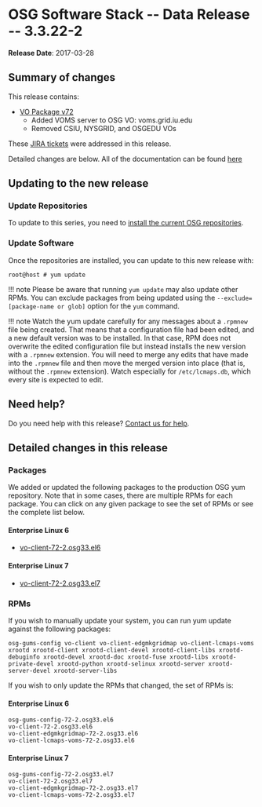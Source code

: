 OSG Software Stack -- Data Release -- 3.3.22-2
==============================================

**Release Date**: 2017-03-28

Summary of changes
------------------

This release contains:

-   [VO Package v72](https://github.com/opensciencegrid/osg-vo-config/releases/tag/release-72-1)
    -   Added VOMS server to OSG VO: voms.grid.iu.edu
    -   Removed CSIU, NYSGRID, and OSGEDU VOs

These [JIRA tickets](https://jira.opensciencegrid.org/issues/?jql=project%20%3D%20SOFTWARE%20AND%20fixVersion%20%3D%203.3.22-2%20ORDER%20BY%20priority%20DESC%2C%20key%20DESC) were addressed in this release.

Detailed changes are below. All of the documentation can be found [here](../../)

Updating to the new release
---------------------------

### Update Repositories

To update to this series, you need to [install the current OSG repositories](../../common/yum#install-osg-repositories).

### Update Software

Once the repositories are installed, you can update to this new release with:

``` console
root@host # yum update
```

!!! note
    Please be aware that running `yum update` may also update other RPMs. You can exclude packages from being updated using the `--exclude=[package-name or glob]` option for the `yum` command.

!!! note
    Watch the yum update carefully for any messages about a `.rpmnew` file being created. That means that a configuration file had been edited, and a new default version was to be installed. In that case, RPM does not overwrite the edited configuration file but instead installs the new version with a `.rpmnew` extension. You will need to merge any edits that have made into the `.rpmnew` file and then move the merged version into place (that is, without the `.rpmnew` extension). Watch especially for `/etc/lcmaps.db`, which every site is expected to edit.

Need help?
----------

Do you need help with this release? [Contact us for help](../../common/help).

Detailed changes in this release
--------------------------------

### Packages

We added or updated the following packages to the production OSG yum repository. Note that in some cases, there are multiple RPMs for each package. You can click on any given package to see the set of RPMs or see the complete list below.

#### Enterprise Linux 6

-   [vo-client-72-2.osg33.el6](https://koji-hub.batlab.org/koji/search?match=glob&type=build&terms=vo-client-72-2.osg33.el6)

#### Enterprise Linux 7

-   [vo-client-72-2.osg33.el7](https://koji-hub.batlab.org/koji/search?match=glob&type=build&terms=vo-client-72-2.osg33.el7)

### RPMs

If you wish to manually update your system, you can run yum update against the following packages:

    osg-gums-config vo-client vo-client-edgmkgridmap vo-client-lcmaps-voms xrootd xrootd-client xrootd-client-devel xrootd-client-libs xrootd-debuginfo xrootd-devel xrootd-doc xrootd-fuse xrootd-libs xrootd-private-devel xrootd-python xrootd-selinux xrootd-server xrootd-server-devel xrootd-server-libs

If you wish to only update the RPMs that changed, the set of RPMs is:

#### Enterprise Linux 6

``` file
osg-gums-config-72-2.osg33.el6
vo-client-72-2.osg33.el6
vo-client-edgmkgridmap-72-2.osg33.el6
vo-client-lcmaps-voms-72-2.osg33.el6
```

#### Enterprise Linux 7

``` file
osg-gums-config-72-2.osg33.el7
vo-client-72-2.osg33.el7
vo-client-edgmkgridmap-72-2.osg33.el7
vo-client-lcmaps-voms-72-2.osg33.el7
```

